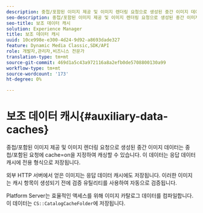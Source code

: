 ```yaml
---
description: 중첩/포함된 이미지 제공 및 이미지 렌더링 요청으로 생성된 중간 이미지 데이터는 중첩/포함된 요청에 cache=on을 지정하여 캐싱할 수 있습니다. 이 데이터는 응답 데이터 캐시에 전용 형식으로 저장됩니다.
seo-description: 중첩/포함된 이미지 제공 및 이미지 렌더링 요청으로 생성된 중간 이미지 데이터는 중첩/포함된 요청에 cache=on을 지정하여 캐싱할 수 있습니다. 이 데이터는 응답 데이터 캐시에 전용 형식으로 저장됩니다.
seo-title: 보조 데이터 캐시
solution: Experience Manager
title: 보조 데이터 캐시
uuid: 10ce998e-e300-4d24-9d92-a8693dade327
feature: Dynamic Media Classic,SDK/API
role: 개발자,관리자,비즈니스 전문가
translation-type: tm+mt
source-git-commit: 469d1a5c43a972116a8a2efb0de5708800130a99
workflow-type: tm+mt
source-wordcount: '173'
ht-degree: 0%

---
```



# 보조 데이터 캐시{#auxiliary-data-caches}

중첩/포함된 이미지 제공 및 이미지 렌더링 요청으로 생성된 중간 이미지 데이터는 중첩/포함된 요청에 cache=on을 지정하여 캐싱할 수 있습니다. 이 데이터는 응답 데이터 캐시에 전용 형식으로 저장됩니다.

외부 HTTP 서버에서 얻은 이미지는 응답 데이터 캐시에도 저장됩니다. 이러한 이미지는 캐시 항목이 생성되기 전에 검증 유틸리티를 사용하여 자동으로 검증됩니다.

Platform Server는 효율적인 액세스를 위해 이미지 카탈로그 데이터를 컴파일합니다. 이 데이터는 `CS::CatalogCacheFolder`에 저장됩니다.

